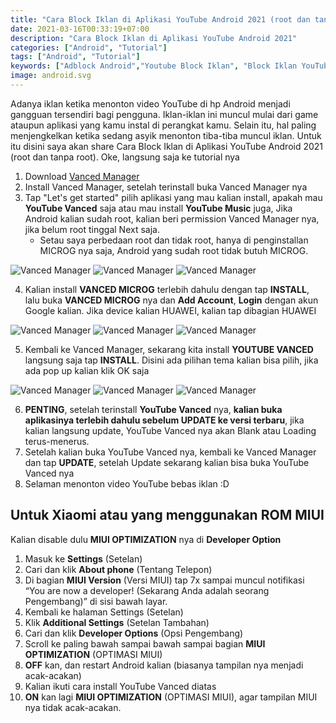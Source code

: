 ```yaml
---
title: "Cara Block Iklan di Aplikasi YouTube Android 2021 (root dan tanpa root)"
date: 2021-03-16T00:33:19+07:00
description: "Cara Block Iklan di Aplikasi YouTube Android 2021"
categories: ["Android", "Tutorial"]
tags: ["Android", "Tutorial"]
keywords: ["Adblock Android","Youtube Block Iklan", "Block Iklan YouTube Android"]
image: android.svg
---
```


Adanya iklan ketika menonton video YouTube di hp Android menjadi gangguan tersendiri bagi pengguna. Iklan-iklan ini muncul mulai dari game ataupun aplikasi yang kamu instal di perangkat kamu. Selain itu, hal paling menjengkelkan ketika sedang asyik menonton tiba-tiba muncul iklan. Untuk itu disini saya akan share Cara Block Iklan di Aplikasi YouTube Android 2021 (root dan tanpa root). Oke, langsung saja ke tutorial nya

1. Download [Vanced Manager](https://github.com/YTVanced/VancedManager/releases/latest/download/manager.apk)
2. Install Vanced Manager, setelah terinstall buka Vanced Manager nya
3. Tap "Let's get started" pilih aplikasi yang mau kalian install, apakah mau **YouTube Vanced** saja atau mau install **YouTube Music** juga, Jika Android kalian sudah root, kalian beri permission Vanced Manager nya, jika belum root tinggal Next saja.
   * Setau saya perbedaan root dan tidak root, hanya di penginstallan MICROG nya saja, Android yang sudah root tidak butuh MICROG.  

![Vanced Manager](1.jpg) ![Vanced Manager](4.jpg)  ![Vanced Manager](3.jpg) 

4. Kalian install **VANCED MICROG** terlebih dahulu dengan tap **INSTALL**, lalu buka **VANCED MICROG** nya dan **Add Account**, **Login** dengan akun Google kalian. Jika device kalian HUAWEI, kalian tap dibagian HUAWEI

![Vanced Manager](5.jpg) ![Vanced Manager](6.jpg) ![Vanced Manager](7.jpg) 

5. Kembali ke Vanced Manager, sekarang kita install **YOUTUBE VANCED** langsung saja tap **INSTALL**. Disini ada pilihan tema kalian bisa pilih, jika ada pop up kalian klik OK saja

![Vanced Manager](8.jpg) ![Vanced Manager](10.jpg) ![Vanced Manager](9.jpg) 

6. **PENTING**, setelah terinstall **YouTube Vanced** nya, **kalian buka aplikasinya terlebih dahulu sebelum UPDATE ke versi terbaru**, jika kalian langsung update, YouTube Vanced nya akan Blank atau Loading terus-menerus.
7. Setelah kalian buka YouTube Vanced nya, kembali ke Vanced Manager dan tap **UPDATE**, setelah Update sekarang kalian bisa buka YouTube Vanced nya
8.  Selaman menonton video YouTube bebas iklan :D

## Untuk Xiaomi atau yang menggunakan ROM MIUI
Kalian disable dulu **MIUI OPTIMIZATION** nya di **Developer Option**
1. Masuk ke **Settings** (Setelan)
2. Cari dan klik **About phone** (Tentang Telepon)
3. Di bagian **MIUI Version** (Versi MIUI) tap 7x sampai muncul notifikasi “You are now a developer! (Sekarang Anda adalah seorang Pengembang)” di sisi bawah layar.
4. Kembali ke halaman Settings (Setelan)
5. Klik **Additional Settings** (Setelan Tambahan)
6. Cari dan klik **Developer Options** (Opsi Pengembang)
7. Scroll ke paling bawah sampai bawah sampai bagian **MIUI OPTIMIZATION** (OPTIMASI MIUI)
8. **OFF** kan, dan restart Android kalian (biasanya tampilan nya menjadi acak-acakan)
9. Kalian ikuti cara install YouTube Vanced diatas
10. **ON** kan lagi **MIUI OPTIMIZATION** (OPTIMASI MIUI), agar tampilan MIUI nya tidak acak-acakan.